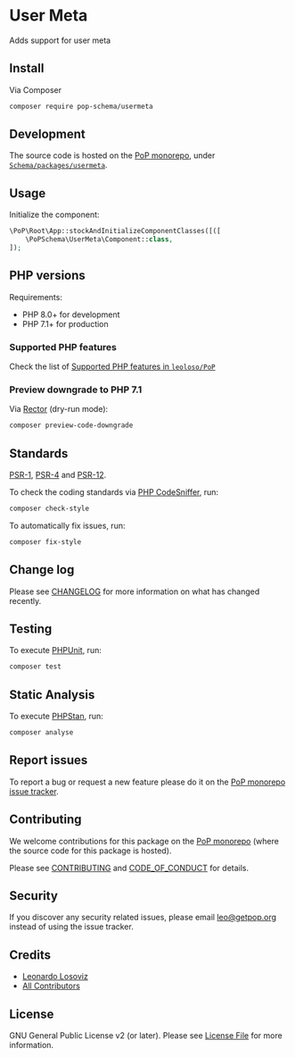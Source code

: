 # User Meta

<!--
[![Build Status][ico-travis]][link-travis]
[![Quality Score][ico-code-quality]][link-code-quality]
[![Software License][ico-license]](LICENSE.md)
[![Latest Version on Packagist][ico-version]][link-packagist]
[![Coverage Status][ico-scrutinizer]][link-scrutinizer]
[![Total Downloads][ico-downloads]][link-downloads]
-->

Adds support for user meta

## Install

Via Composer

``` bash
composer require pop-schema/usermeta
```

## Development

The source code is hosted on the [PoP monorepo](https://github.com/leoloso/PoP), under [`Schema/packages/usermeta`](https://github.com/leoloso/PoP/tree/master/layers/Schema/packages/usermeta).

## Usage

Initialize the component:

``` php
\PoP\Root\App::stockAndInitializeComponentClasses([([
    \PoPSchema\UserMeta\Component::class,
]);
```

## PHP versions

Requirements:

- PHP 8.0+ for development
- PHP 7.1+ for production

### Supported PHP features

Check the list of [Supported PHP features in `leoloso/PoP`](https://github.com/leoloso/PoP/blob/master/docs/supported-php-features.md)

### Preview downgrade to PHP 7.1

Via [Rector](https://github.com/rectorphp/rector) (dry-run mode):

```bash
composer preview-code-downgrade
```

## Standards

[PSR-1](https://www.php-fig.org/psr/psr-1), [PSR-4](https://www.php-fig.org/psr/psr-4) and [PSR-12](https://www.php-fig.org/psr/psr-12).

To check the coding standards via [PHP CodeSniffer](https://github.com/squizlabs/PHP_CodeSniffer), run:

``` bash
composer check-style
```

To automatically fix issues, run:

``` bash
composer fix-style
```

## Change log

Please see [CHANGELOG](CHANGELOG.md) for more information on what has changed recently.

## Testing

To execute [PHPUnit](https://phpunit.de/), run:

``` bash
composer test
```

## Static Analysis

To execute [PHPStan](https://github.com/phpstan/phpstan), run:

``` bash
composer analyse
```

## Report issues

To report a bug or request a new feature please do it on the [PoP monorepo issue tracker](https://github.com/leoloso/PoP/issues).

## Contributing

We welcome contributions for this package on the [PoP monorepo](https://github.com/leoloso/PoP) (where the source code for this package is hosted).

Please see [CONTRIBUTING](CONTRIBUTING.md) and [CODE_OF_CONDUCT](CODE_OF_CONDUCT.md) for details.

## Security

If you discover any security related issues, please email leo@getpop.org instead of using the issue tracker.

## Credits

- [Leonardo Losoviz][link-author]
- [All Contributors][link-contributors]

## License

GNU General Public License v2 (or later). Please see [License File](LICENSE.md) for more information.

[ico-version]: https://img.shields.io/packagist/v/pop-schema/usermeta.svg?style=flat-square
[ico-license]: https://img.shields.io/badge/license-GPLv2-brightgreen.svg?style=flat-square
[ico-travis]: https://img.shields.io/travis/pop-schema/usermeta/master.svg?style=flat-square
[ico-scrutinizer]: https://img.shields.io/scrutinizer/coverage/g/pop-schema/usermeta.svg?style=flat-square
[ico-code-quality]: https://img.shields.io/scrutinizer/g/pop-schema/usermeta.svg?style=flat-square
[ico-downloads]: https://img.shields.io/packagist/dt/pop-schema/usermeta.svg?style=flat-square

[link-packagist]: https://packagist.org/packages/pop-schema/usermeta
[link-travis]: https://travis-ci.org/pop-schema/usermeta
[link-scrutinizer]: https://scrutinizer-ci.com/g/pop-schema/usermeta/code-structure
[link-code-quality]: https://scrutinizer-ci.com/g/pop-schema/usermeta
[link-downloads]: https://packagist.org/packages/pop-schema/usermeta
[link-author]: https://github.com/leoloso
[link-contributors]: ../../../../../../contributors
